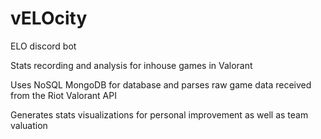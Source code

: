 # vELOcity
ELO discord bot

Stats recording and analysis for inhouse games in Valorant

Uses NoSQL MongoDB for database and parses raw game data received from the Riot Valorant API

Generates stats visualizations for personal improvement as well as team valuation
